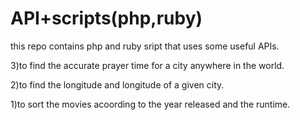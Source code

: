 # API+scripts(php,ruby)
this repo contains php and ruby sript that uses some useful APIs.

3)to find the accurate prayer time for a city anywhere in the world.

2)to find the longitude and longitude of a given city.

1)to sort the movies acoording to the year released and the runtime.
